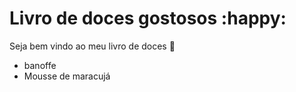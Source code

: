 # Livro de doces gostosos :happy:

Seja bem vindo ao meu livro de doces :cake:

- banoffe
- Mousse de maracujá
